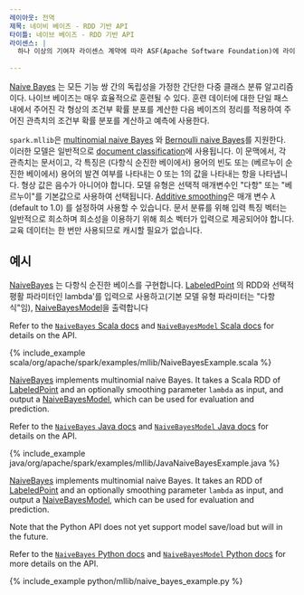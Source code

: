 ```yaml
---
레이아웃: 전역
제목: 네이비 베이즈 - RDD 기반 API
타이틀: 네이브 베이즈 - RDD 기반 API
라이센스: |
  하나 이상의 기여자 라이센스 계약에 따라 ASF(Apache Software Foundation)에 라이센스가 부여됩니다. 저작권 소유에 대한 추가 정보는 본 작업과 함께 배포된 NOTICE 파일을 참조하십시오. ASF는 Apache License 버전 2.0("License")에 따라 이 파일에 라이센스를 부여하며, 라이센스를 준수하지 않는 한 이 파일을 사용할 수 없습니다. 귀하는 http://www.apache.org/licenses/LICENSE-2.0에서 라이센스 복사본을 얻을 수 있습니다. 관련 법률에서 요구하거나 서면으로 동의하지 않는 한 라이센스에 따라 배포되는 소프트웨어는 명시적 또는 묵시적 보증 또는 조건 없이 "있는 그대로" 배포됩니다. 라이센스 아래의 사용 권한 및 제한 사항을 관리하는 특정 언어는 라이센스를 참조하십시오.
  
---
```


[Naive Bayes](http://en.wikipedia.org/wiki/Naive_Bayes_classifier) 는 모든 기능 쌍 간의 독립성을 가정한 간단한 다중 클래스 분류 알고리즘이다. 나이브 베이즈는 매우 효율적으로 훈련될 수 있다. 훈련 데이터에 대한 단일 패스 내에서 주어진 각 형상의 조건부 확률 분포를 계산한 다음 베이즈의 정리를 적용하여 주어진 관측치의 조건부 확률 분포를 계산하고 예측에 사용한다.

`spark.mllib`은 [multinomial naive
Bayes](http://en.wikipedia.org/wiki/Naive_Bayes_classifier#Multinomial_naive_Bayes)
와 [Bernoulli naive Bayes](http://nlp.stanford.edu/IR-book/html/htmledition/the-bernoulli-model-1.html)를 지원한다.
이러한 모델은 일반적으로 [document classification](http://nlp.stanford.edu/IR-book/html/htmledition/naive-bayes-text-classification-1.html)에 사용됩니다.
이 문맥에서, 각 관측치는 문서이고, 각 특징은 (다항식 순진한 베이에서) 용어의 빈도 또는 (베르누이 순진한 베이에서) 용어의 발견 여부를 나타내는 0 또는 1의 값을 나타내는 항을 나타냅니다. 형상 값은 음수가 아니어야 합니다. 모델 유형은 선택적 매개변수인 "다항" 또는 "베르누이"를 기본값으로 사용하여 선택됩니다.
[Additive smoothing](http://en.wikipedia.org/wiki/Lidstone_smoothing)은 매개 변수 $\lambda$ (default to $1.0$) 를 설정하여 사용할 수 있습니다. 문서 분류를 위해 입력 특징 벡터는 일반적으로 희소하며 희소성을 이용하기 위해 희소 벡터가 입력으로 제공되어야 합니다. 교육 데이터는 한 번만 사용되므로 캐시할 필요가 없습니다.

## 예시

<div class="codetabs">
<div data-lang="scala" markdown="1">

[NaiveBayes](api/scala/org/apache/spark/mllib/classification/NaiveBayes$.html) 는 다항식 순진한 베이스를 구현합니다. 
[LabeledPoint](api/scala/org/apache/spark/mllib/regression/LabeledPoint.html) 의 RDD와 선택적 평활 파라미터인 lambda'를 입력으로 사용하고(기본 모델 유형 파라미터는 "다항식"임), [NaiveBayesModel](api/scala/org/apache/spark/mllib/classification/NaiveBayesModel.html)을 출력합니다

Refer to the [`NaiveBayes` Scala docs](api/scala/org/apache/spark/mllib/classification/NaiveBayes$.html) and [`NaiveBayesModel` Scala docs](api/scala/org/apache/spark/mllib/classification/NaiveBayesModel.html) for details on the API.

{% include_example scala/org/apache/spark/examples/mllib/NaiveBayesExample.scala %}
</div>
<div data-lang="java" markdown="1">

[NaiveBayes](api/java/org/apache/spark/mllib/classification/NaiveBayes.html) implements
multinomial naive Bayes. It takes a Scala RDD of
[LabeledPoint](api/java/org/apache/spark/mllib/regression/LabeledPoint.html) and an
optionally smoothing parameter `lambda` as input, and output a
[NaiveBayesModel](api/java/org/apache/spark/mllib/classification/NaiveBayesModel.html), which
can be used for evaluation and prediction.

Refer to the [`NaiveBayes` Java docs](api/java/org/apache/spark/mllib/classification/NaiveBayes.html) and [`NaiveBayesModel` Java docs](api/java/org/apache/spark/mllib/classification/NaiveBayesModel.html) for details on the API.

{% include_example java/org/apache/spark/examples/mllib/JavaNaiveBayesExample.java %}
</div>
<div data-lang="python" markdown="1">

[NaiveBayes](api/python/reference/api/pyspark.mllib.classification.NaiveBayes.html) implements multinomial
naive Bayes. It takes an RDD of
[LabeledPoint](api/python/reference/api/pyspark.mllib.regression.LabeledPoint.html) and an optionally
smoothing parameter `lambda` as input, and output a
[NaiveBayesModel](api/python/reference/api/pyspark.mllib.classification.NaiveBayesModel.html), which can be
used for evaluation and prediction.

Note that the Python API does not yet support model save/load but will in the future.

Refer to the [`NaiveBayes` Python docs](api/python/reference/api/pyspark.mllib.classification.NaiveBayes.html) and [`NaiveBayesModel` Python docs](api/python/reference/api/pyspark.mllib.classification.NaiveBayesModel.html) for more details on the API.

{% include_example python/mllib/naive_bayes_example.py %}
</div>
</div>
